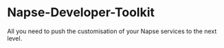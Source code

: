 # Napse-Developer-Toolkit
All you need to push the customisation of your Napse services to the next level.

